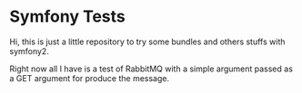 Symfony Tests
========================

Hi, this is just a little repository to try some bundles and others stuffs with symfony2.

Right now all I have is a test of RabbitMQ with a simple argument passed as a GET argument for produce the message.
